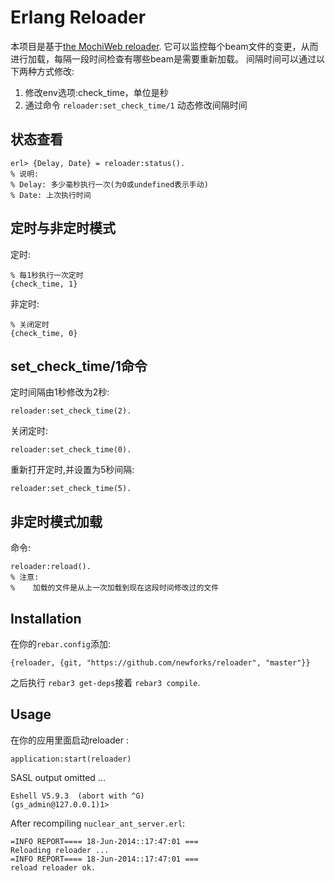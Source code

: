 # Erlang Reloader

本项目是基于[the MochiWeb reloader](https://github.com/mochi/mochiweb/blob/master/src/reloader.erl).
它可以监控每个beam文件的变更，从而进行加载，每隔一段时间检查有哪些beam是需要重新加载。
间隔时间可以通过以下两种方式修改:

1. 修改env选项:check_time，单位是秒
2. 通过命令 ``reloader:set_check_time/1`` 动态修改间隔时间

## 状态查看

    erl> {Delay, Date} = reloader:status().
    % 说明:
    % Delay: 多少毫秒执行一次(为0或undefined表示手动)
    % Date: 上次执行时间

## 定时与非定时模式

定时:

    % 每1秒执行一次定时
    {check_time, 1}

非定时:

    % 关闭定时
    {check_time, 0}

## set_check_time/1命令

定时间隔由1秒修改为2秒:

    reloader:set_check_time(2).
    
关闭定时:

    reloader:set_check_time(0).

重新打开定时,并设置为5秒间隔:

    reloader:set_check_time(5).

## 非定时模式加载

命令:

    reloader:reload().
    % 注意:
    %    加载的文件是从上一次加载到现在这段时间修改过的文件

## Installation

在你的`rebar.config`添加:

    {reloader, {git, "https://github.com/newforks/reloader", "master"}}

之后执行 `rebar3 get-deps`接着 `rebar3 compile`.

## Usage

在你的应用里面启动reloader :

    application:start(reloader)

SASL output omitted ...

    Eshell V5.9.3  (abort with ^G)
    (gs_admin@127.0.0.1)1>

After recompiling `nuclear_ant_server.erl`:

    =INFO REPORT==== 18-Jun-2014::17:47:01 ===
    Reloading reloader ...
    =INFO REPORT==== 18-Jun-2014::17:47:01 ===
    reload reloader ok.


